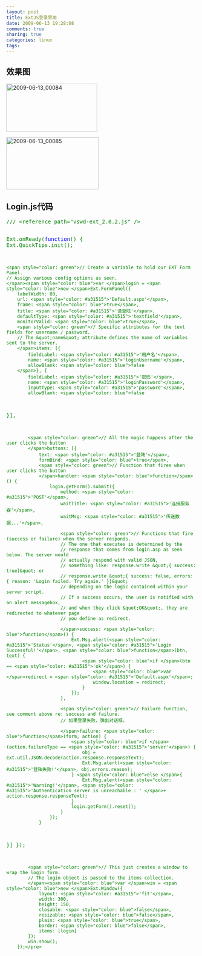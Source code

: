 ```yaml
---
layout: post
title: ExtJS登录界面
date: 2009-06-13 19:28:08
comments: true
sharing: true
categories: linux
tags: 
---
```


<h2>效果图</h2>  <p><a href="http://blog.cnpc.ac.cn/Blogs/image.axd?picture=WindowsLiveWriter/ExtJS/59879F4F/20090613_00084.jpg"><img style="border-right-width: 0px; display: inline; border-top-width: 0px; border-bottom-width: 0px; border-left-width: 0px" title="2009-06-13_00084" border="0" alt="2009-06-13_00084" src="http://blog.cnpc.ac.cn/Blogs/image.axd?picture=WindowsLiveWriter/ExtJS/31E12325/20090613_00084_thumb.jpg" width="240" height="127" /></a> </p>  <p><a href="http://blog.cnpc.ac.cn/Blogs/image.axd?picture=WindowsLiveWriter/ExtJS/18791FEB/20090613_00085.jpg"><img style="border-right-width: 0px; display: inline; border-top-width: 0px; border-bottom-width: 0px; border-left-width: 0px" title="2009-06-13_00085" border="0" alt="2009-06-13_00085" src="http://blog.cnpc.ac.cn/Blogs/image.axd?picture=WindowsLiveWriter/ExtJS/77F1E038/20090613_00085_thumb.jpg" width="244" height="138" /></a> </p>  <h2>Login.js代码</h2>  <pre class="code"><span style="color: green">/// &lt;reference path=&quot;vswd-ext_2.0.2.js&quot; /&gt;

</span>Ext.onReady(<span style="color: blue">function</span>() {
    Ext.QuickTips.init();

    <span style="color: green">// Create a variable to hold our EXT Form Panel. 
    // Assign various config options as seen.     
    </span><span style="color: blue">var </span>login = <span style="color: blue">new </span>Ext.FormPanel({
        labelWidth: 80,
        url: <span style="color: #a31515">'Default.aspx'</span>,
        frame: <span style="color: blue">true</span>,
        title: <span style="color: #a31515">'请登陆'</span>,
        defaultType: <span style="color: #a31515">'textfield'</span>,
        monitorValid: <span style="color: blue">true</span>,
        <span style="color: green">// Specific attributes for the text fields for username / password. 
        // The &quot;name&quot; attribute defines the name of variables sent to the server.
        </span>items: [{
            fieldLabel: <span style="color: #a31515">'用户名'</span>,
            name: <span style="color: #a31515">'loginUsername'</span>,
            allowBlank: <span style="color: blue">false
        </span>}, {
            fieldLabel: <span style="color: #a31515">'密码'</span>,
            name: <span style="color: #a31515">'loginPassword'</span>,
            inputType: <span style="color: #a31515">'password'</span>,
            allowBlank: <span style="color: blue">false
</span>}],

            <span style="color: green">// All the magic happens after the user clicks the button     
            </span>buttons: [{
                text: <span style="color: #a31515">'登陆'</span>,
                formBind: <span style="color: blue">true</span>,
                <span style="color: green">// Function that fires when user clicks the button 
                </span>handler: <span style="color: blue">function</span>() {
                    login.getForm().submit({
                        method: <span style="color: #a31515">'POST'</span>,
                        waitTitle: <span style="color: #a31515">'连接服务器'</span>,
                        waitMsg: <span style="color: #a31515">'传送数据...'</span>,

                        <span style="color: green">// Functions that fire (success or failure) when the server responds. 
                        // The one that executes is determined by the 
                        // response that comes from login.asp as seen below. The server would 
                        // actually respond with valid JSON, 
                        // something like: response.write &quot;{ success: true}&quot; or 
                        // response.write &quot;{ success: false, errors: { reason: 'Login failed. Try again.' }}&quot; 
                        // depending on the logic contained within your server script.
                        // If a success occurs, the user is notified with an alert messagebox, 
                        // and when they click &quot;OK&quot;, they are redirected to whatever page
                        // you define as redirect. 

                        </span>success: <span style="color: blue">function</span>() {
                            Ext.Msg.alert(<span style="color: #a31515">'Status'</span>, <span style="color: #a31515">'Login Successful!'</span>, <span style="color: blue">function</span>(btn, text) {
                                <span style="color: blue">if </span>(btn == <span style="color: #a31515">'ok'</span>) {
                                    <span style="color: blue">var </span>redirect = <span style="color: #a31515">'Default.aspx'</span>;
                                    window.location = redirect;
                                }
                            });
                        },

                        <span style="color: green">// Failure function, see comment above re: success and failure. 
                        // 如果登录失败，弹出对话框。 

                        </span>failure: <span style="color: blue">function</span>(form, action) {
                            <span style="color: blue">if </span>(action.failureType == <span style="color: #a31515">'server'</span>) {
                                obj = Ext.util.JSON.decode(action.response.responseText);
                                Ext.Msg.alert(<span style="color: #a31515">'登陆失败!'</span>, obj.errors.reason);
                            } <span style="color: blue">else </span>{
                                Ext.Msg.alert(<span style="color: #a31515">'Warning!'</span>, <span style="color: #a31515">'Authentication server is unreachable : ' </span>+ action.response.responseText);
                            }
                            login.getForm().reset();
                        }
                    });
                }
}]
            });


            <span style="color: green">// This just creates a window to wrap the login form. 
            // The login object is passed to the items collection.       
            </span><span style="color: blue">var </span>win = <span style="color: blue">new </span>Ext.Window({
                layout: <span style="color: #a31515">'fit'</span>,
                width: 300,
                height: 150,
                closable: <span style="color: blue">false</span>,
                resizable: <span style="color: blue">false</span>,
                plain: <span style="color: blue">true</span>,
                border: <span style="color: blue">false</span>,
                items: [login]
            });
            win.show();
        });</pre>
<a href="http://11011.net/software/vspaste"></a>